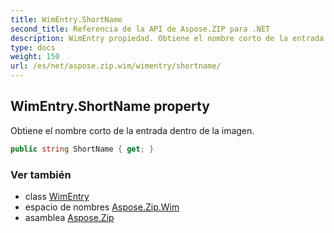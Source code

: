 ```yaml
---
title: WimEntry.ShortName
second_title: Referencia de la API de Aspose.ZIP para .NET
description: WimEntry propiedad. Obtiene el nombre corto de la entrada dentro de la imagen.
type: docs
weight: 150
url: /es/net/aspose.zip.wim/wimentry/shortname/
---
```

## WimEntry.ShortName property

Obtiene el nombre corto de la entrada dentro de la imagen.

```csharp
public string ShortName { get; }
```

### Ver también

* class [WimEntry](../)
* espacio de nombres [Aspose.Zip.Wim](../../wimentry/)
* asamblea [Aspose.Zip](../../../)


